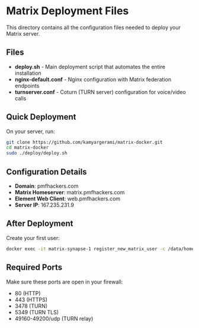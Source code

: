 # Matrix Deployment Files

This directory contains all the configuration files needed to deploy your Matrix server.

## Files

- **deploy.sh** - Main deployment script that automates the entire installation
- **nginx-default.conf** - Nginx configuration with Matrix federation endpoints
- **turnserver.conf** - Coturn (TURN server) configuration for voice/video calls

## Quick Deployment

On your server, run:

```bash
git clone https://github.com/kamyargerami/matrix-docker.git
cd matrix-docker
sudo ./deploy/deploy.sh
```

## Configuration Details

- **Domain**: pmfhackers.com
- **Matrix Homeserver**: matrix.pmfhackers.com
- **Element Web Client**: web.pmfhackers.com
- **Server IP**: 167.235.231.9

## After Deployment

Create your first user:
```bash
docker exec -it matrix-synapse-1 register_new_matrix_user -c /data/homeserver.yaml http://localhost:8008
```

## Required Ports

Make sure these ports are open in your firewall:
- 80 (HTTP)
- 443 (HTTPS)
- 3478 (TURN)
- 5349 (TURN TLS)
- 49160-49200/udp (TURN relay)
